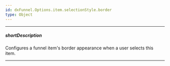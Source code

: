 ```yaml
---
id: dxFunnel.Options.item.selectionStyle.border
type: Object
---
```

---
##### shortDescription
Configures a funnel item's border appearance when a user selects this item.

---
